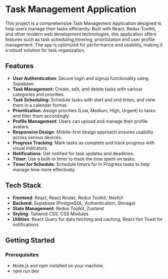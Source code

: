 # Task Management Application

This project is a comprehensive Task Management Application designed to help users manage their tasks efficiently. Built with React, Redux Toolkit, and other modern web development technologies, this application offers features such as task scheduling,timering, prioritization and user profile management. The app is optimized for performance and usability, making it a robust solution for task organization.

## Features

- **User Authentication**: Secure login and signup functionality using Supabase.
- **Task Management**: Create, edit, and delete tasks with various categories and priorities.
- **Task Scheduling**: Schedule tasks with start and end times, and view them in a calendar format.
- **Prioritization**: Assign priorities (Low, Medium, High, Urgent) to tasks and filter them accordingly.
- **Profile Management**: Users can upload and manage their profile avatars.
- **Responsive Design**: Mobile-first design approach ensures usability across various devices.
- **Progress Tracking**: Mark tasks as complete and track progress with visual indicators.
- **Notifications**: Get notified for task updates and deadlines.
- **Timer**: Use a built-in timer to track the time spent on tasks.
- **Timer for Schedule**: Schedule timers for In Progress tasks to help manage time more effectively.

## Tech Stack

- **Frontend**: React, React Router, Redux Toolkit, NextUI
- **Backend**: Supabase (PostgreSQL, Authentication, Storage)
- **State Management**: Redux Toolkit, Zustand
- **Styling**: Tailwind CSS, CSS Modules
- **Utilities**: React Query for data fetching and caching, React Hot Toast for notifications

## Getting Started

### Prerequisites

- Node.js and npm installed on your machine.
- npm run dev
